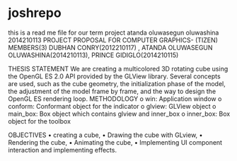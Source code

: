 # joshrepo
this is a read me file for our term project
atanda oluwasegun oluwashina
2014210113
PROJECT PROPOSAL FOR COMPUTER GRAPHICS- (TIZEN)
MEMBERS(3)
DUBHAN CONRY(2012210117) , ATANDA OLUWASEGUN OLUWASHINA(2014210113), PRINCE GIDIGLO(2014210115)

THESIS STATEMENT
We are creating a multicolored 3D rotating cube using the OpenGL ES 2.0 API provided by the GLView library. Several concepts are used, such as the cube geometry, the initialization phase of the model, the adjustment of the model frame by frame, and the way to design the OpenGL ES rendering loop.
METHODOLOGY
o	win: Application window
o	conform: Conformant object for the indicator
o	glview: GLView object
o	main_box: Box object which contains glview and inner_box
o	inner_box: Box object for the toolbox

OBJECTIVES
•	creating a cube,
•	Drawing the cube with GLview,
•	Rendering the cube,
•	Animating the cube,
•	Implementing UI component interaction and implementing effects.

